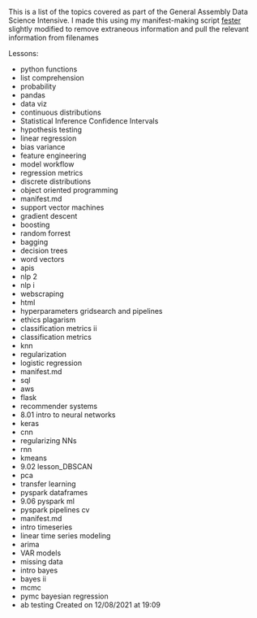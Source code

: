 This is a list of the topics covered as part of the General Assembly Data Science Intensive. I made this using my manifest-making script [fester](https://github.com/mikewrites/Scripts) slightly modified to remove extraneous information and pull the relevant information from filenames

Lessons: 
* python functions 
* list comprehension 
* probability 
* pandas 
* data viz 
* continuous distributions 
* Statistical Inference Confidence Intervals 
* hypothesis testing 
* linear regression 
* bias variance 
* feature engineering 
* model workflow 
* regression metrics 
* discrete distributions 
* object oriented programming 
* manifest.md 
* support vector machines 
* gradient descent 
* boosting 
* random forrest 
* bagging 
* decision trees 
* word vectors 
* apis 
* nlp 2 
* nlp i 
* webscraping 
* html 
* hyperparameters gridsearch and pipelines 
* ethics plagarism 
* classification metrics ii 
* classification metrics 
* knn 
* regularization 
* logistic regression 
* manifest.md 
* sql 
* aws 
* flask 
* recommender systems 
* 8.01 intro to neural networks 
* keras 
* cnn 
* regularizing NNs 
* rnn 
* kmeans 
* 9.02 lesson_DBSCAN 
* pca 
* transfer learning 
* pyspark dataframes 
* 9.06 pyspark ml 
* pyspark pipelines cv 
* manifest.md 
* intro timeseries 
* linear time series modeling 
* arima 
* VAR models 
* missing data 
* intro bayes 
* bayes ii 
* mcmc 
* pymc bayesian regression 
* ab testing 
Created on 12/08/2021 at 19:09 
